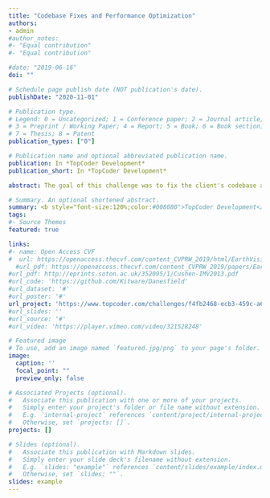 ```yaml
---
title: "Codebase Fixes and Performance Optimization"
authors:
- admin
#author_notes:
#- "Equal contribution"
#- "Equal contribution"

#date: "2019-06-16"
doi: ""

# Schedule page publish date (NOT publication's date).
publishDate: "2020-11-01"

# Publication type.
# Legend: 0 = Uncategorized; 1 = Conference paper; 2 = Journal article;
# 3 = Preprint / Working Paper; 4 = Report; 5 = Book; 6 = Book section;
# 7 = Thesis; 8 = Patent
publication_types: ["0"]

# Publication name and optional abbreviated publication name.
publication: In *TopCoder Development*
publication_short: In *TopCoder Development*

abstract: The goal of this challenge was to fix the client's codebase and optimize its performance to be able to process very large datasets (several gigabytes of scan data).

# Summary. An optional shortened abstract.
summary: <b style="font-size:120%;color:#008080">TopCoder Development</b><br><b style="color:#FF0000">1st Place</b> <br> The goal of this challenge was to fix the client's codebase and optimize its performance to be able to process very large datasets (several gigabytes of scan data).
tags:
#- Source Themes
featured: true

links:
#- name: Open Access CVF
#  url: https://openaccess.thecvf.com/content_CVPRW_2019/html/EarthVision/Leotta_Urban_Semantic_3D_Reconstruction_From_Multiview_Satellite_Imagery_CVPRW_2019_paper.html
  #url_pdf: https://openaccess.thecvf.com/content_CVPRW_2019/papers/EarthVision/Leotta_Urban_Semantic_3D_Reconstruction_From_Multiview_Satellite_Imagery_CVPRW_2019_paper.pdf
#url_pdf: http://eprints.soton.ac.uk/352095/1/Cushen-IMV2013.pdf
#url_code: 'https://github.com/Kitware/Danesfield'
#url_dataset: '#'
#url_poster: '#'
url_project: 'https://www.topcoder.com/challenges/f4fb2468-ecb3-459c-a638-917817e2ef51'
#url_slides: ''
#url_source: '#'
#url_video: 'https://player.vimeo.com/video/321528248'

# Featured image
# To use, add an image named `featured.jpg/png` to your page's folder. 
image:
  caption: ''
  focal_point: ""
  preview_only: false

# Associated Projects (optional).
#   Associate this publication with one or more of your projects.
#   Simply enter your project's folder or file name without extension.
#   E.g. `internal-project` references `content/project/internal-project/index.md`.
#   Otherwise, set `projects: []`.
projects: []

# Slides (optional).
#   Associate this publication with Markdown slides.
#   Simply enter your slide deck's filename without extension.
#   E.g. `slides: "example"` references `content/slides/example/index.md`.
#   Otherwise, set `slides: ""`.
slides: example
---
```



